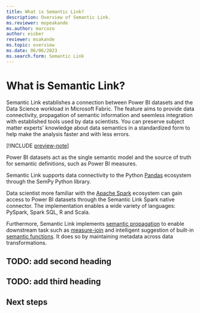 ```yaml
---
title: What is Semantic Link?
description: Overview of Semantic Link.
ms.reviewer: mopeakande
ms.author: marcozo
author: eisber
reviewer: msakande
ms.topic: overview 
ms.date: 06/06/2023
ms.search.form: Semantic Link
---
```


# What is Semantic Link?
<!-- 2. Introductory paragraph ----------------------------------------------------------

Required: The introductory paragraph helps customers quickly determine whether an article is
relevant. Describe in customer-friendly terms what the service is and does, and why the customer
should care. Keep it short for the intro. You can go into more detail later in the article. Many
services add artwork or videos below the introduction.

-->

Semantic Link establishes a connection between Power BI datasets and the Data Science workload in Microsoft Fabric.
The feature aims to provide data connectivity, propagation of semantic information and seemless integration with established tools used by data scientists.
You can preserve subject matter experts' knowledge about data semantics in a standardized form to help make the analysis faster and with less errors.

[!INCLUDE [preview-note](../includes/preview-note.md)]

<!-- 3. Article body ------------------------------------------------------------ Required: After
the intro, you can develop your overview by discussing the features that answer the "Why should I
care" question with a bit more depth. Be sure to call out any basic requirements and dependencies,
as well as limitations or overhead. Don't catalog every feature, and some may only need to be
mentioned as available, without any discussion.

-->

Power BI datasets act as the single semantic model and the source of truth for semantic definitions, such as Power BI measures.

Semantic Link supports data connectivity to the Python [Pandas](https://pandas.pydata.org/) ecosystem through the SemPy Python library.

Data scientist more familiar with the [Apache Spark](https://spark.apache.org/) ecosystem can gain access to Power BI datasets through the Semantic Link Spark native connector.
The implementation enables a wide variety of languages: PySpark, Spark SQL, R and Scala.

Furthermore, Semantic Link implements [semantic propagation](./semantic-link-powerbi.md#semantic-propagation) to enable downstream task such as [measure-join](./semantic-link-powerbi.md#measure-join) and intelligent suggestion of built-in [semantic functions](./semantic-link-powerbi.md#semantic-functions). It does so by maintaining metadata across data transformations.

## TODO: add second heading
<!-- Top tasks ------------------------------------------------------------------------------

Suggested: An effective way to structure you overview article is to create an H2 for the top
customer tasks you identified during the [planning process](../contribute/content-dev-plan.md) and
describe how the product/service helps customers with that task.

Create a new H2 for each task you list.

--->

## TODO: add third heading
<!-- Top tasks ------------------------------------------------------------------------------

Suggested: An effective way to structure you overview article is to create an H2 for the top
customer tasks you identified during the [planning process](../contribute/content-dev-plan.md) and
describe how the product/service helps customers with that task.

Create a new H2 for each task you list.

--->

## Next steps
<!-- 5. Next steps ------------------------------------------------------------------------

Required: In Overview articles, provide at least one next step and no more than three. Next steps in
overview articles will often link to a quickstart. Use regular links; do not use a blue box link.
What you link to will depend on what is really a next step for the customer. Do not use a "More info
section" or a "Resources section" or a "See also section".

TODO: Add your next step link(s) -->